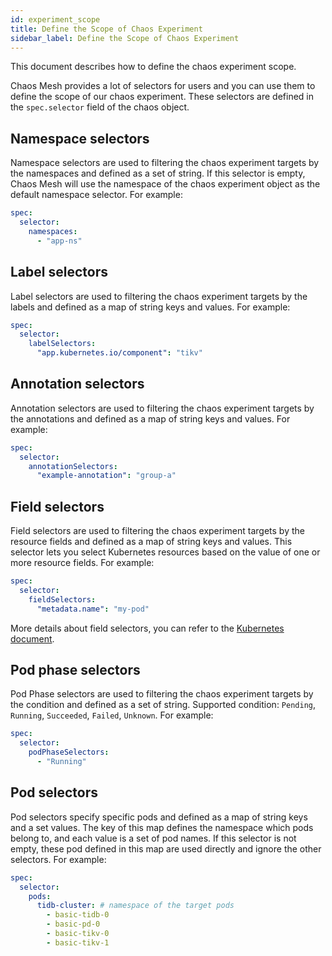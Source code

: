 ```yaml
---
id: experiment_scope
title: Define the Scope of Chaos Experiment
sidebar_label: Define the Scope of Chaos Experiment
---
```


This document describes how to define the chaos experiment scope.

Chaos Mesh provides a lot of selectors for users and you can use them to define the scope of our chaos experiment. 
These selectors are defined in the `spec.selector` field of the chaos object.

## Namespace selectors

Namespace selectors are used to filtering the chaos experiment targets by the namespaces and defined as a set of string. If this selector is empty, 
Chaos Mesh will use the namespace of the chaos experiment object as the default namespace selector. For example:

```yaml
spec: 
  selector:
    namespaces:
      - "app-ns"
```

## Label selectors

Label selectors are used to filtering the chaos experiment targets by the labels and defined as a map of string keys and values. For example:

```yaml
spec: 
  selector:
    labelSelectors:
      "app.kubernetes.io/component": "tikv"
```

## Annotation selectors

Annotation selectors are used to filtering the chaos experiment targets by the annotations and defined as a map of string keys and values. For example:

```yaml
spec: 
  selector:
    annotationSelectors:
      "example-annotation": "group-a"
```

## Field selectors 

Field selectors are used to filtering the chaos experiment targets by the resource fields and defined as a map of string keys and values. 
This selector lets you select Kubernetes resources based on the value of one or more resource fields. For example: 

```yaml
spec: 
  selector:
    fieldSelectors:
      "metadata.name": "my-pod"
```

More details about field selectors, you can refer to the [Kubernetes document](https://kubernetes.io/docs/concepts/overview/working-with-objects/field-selectors/).


## Pod phase selectors

Pod Phase selectors are used to filtering the chaos experiment targets by the condition and defined as a set of string. 
Supported condition: `Pending`, `Running`, `Succeeded`, `Failed`, `Unknown`. For example: 

```yaml
spec: 
  selector:
    podPhaseSelectors:
      - "Running"
```

## Pod selectors

Pod selectors specify specific pods and defined as a map of string keys and a set values. The key of this map defines the namespace which pods belong to, 
and each value is a set of pod names. If this selector is not empty, these pod defined in this map are used directly and ignore the other selectors. For example: 

```yaml
spec: 
  selector:
    pods:
      tidb-cluster: # namespace of the target pods
        - basic-tidb-0
        - basic-pd-0
        - basic-tikv-0
        - basic-tikv-1
```

